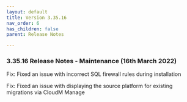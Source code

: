 ```yaml
---
layout: default
title: Version 3.35.16
nav_order: 6
has_children: false
parent: Release Notes

---
```


### 3.35.16 Release Notes - Maintenance (16th March 2022)


Fix: Fixed an issue with incorrect SQL firewall rules during installation

Fix: Fixed an issue with displaying the source platform for existing migrations via CloudM Manage

 

